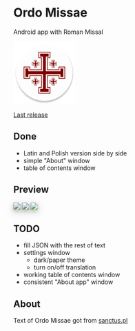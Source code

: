 # Ordo Missae
Android app with Roman Missal

![logo](app/src/main/res/mipmap-xxhdpi/ic_launcher.png)

[Last release](https://github.com/Adrian94F/Ordo-Missae-Android/releases/latest)

## Done
- Latin and Polish version side by side
- simple "About" window
- table of contents window

## Preview

<img src="https://i.imgur.com/cZZWFkwl.png" style="box-shadow: 0 4px 8px 0 rgba(0, 0, 0, 0.2), 0 6px 20px 0 rgba(0, 0, 0, 0.19);"/>

<img src="https://i.imgur.com/lBZ4L0Il.png" style="box-shadow: 0 4px 8px 0 rgba(0, 0, 0, 0.2), 0 6px 20px 0 rgba(0, 0, 0, 0.19);"/>

<img src="https://i.imgur.com/U9clIERl.png" style="box-shadow: 0 4px 8px 0 rgba(0, 0, 0, 0.2), 0 6px 20px 0 rgba(0, 0, 0, 0.19);"/>

## TODO
- fill JSON with the rest of text
- settings window
  - dark/paper theme
  - turn on/off translation
- working table of contents window
- consistent "About app" window

## About
Text of Ordo Missae got from [sanctus.pl](https://sanctus.pl/index.php?grupa=116&podgrupa=117&doc=49)
